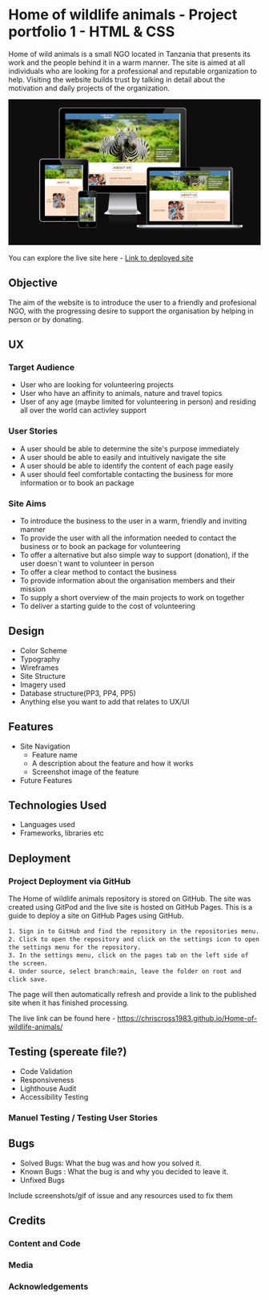 # Home of wildlife animals - Project portfolio 1 - HTML & CSS
  
Home of wild animals is a small NGO located in Tanzania that presents its work and the people behind it in a warm manner. 
The site is aimed at all individuals who are looking for a professional and reputable organization to help. Visiting the website builds trust by talking in detail about the motivation and daily projects of the organization.

![Responsive Mockup](assets/images/readme-images/Screenshot%202024-08-05%20133428.png)

You can explore the live site here - [Link to deployed site](https://chriscross1983.github.io/Home-of-wildlife-animals/)

## Objective

The aim of the website is to introduce the user to a friendly and profesional NGO, with the progressing desire to support the organisation by helping in person or by donating.
## UX

### Target Audience

  - User who are looking for volunteering projects
  - User who have an affinity to animals, nature and travel topics 
  - User of any age (maybe limited for volunteering in person) and residing all over the world can activley support

### User Stories

  - A user should be able to determine the site's purpose immediately
  - A user should be able to easily and intuitively navigate the site
  - A user should be able to identify the content of each page easily
  - A user should feel comfortable contacting the business for more information or to book an package

### Site Aims

- To introduce the business to the user in a warm, friendly and inviting manner
- To provide the user with all the information needed to contact the business or to book an package for volunteering
- To offer a alternative but also simple way to support (donation), if the user doesn´t want to volunteer in person
- To offer a clear method to contact the business
- To provide information about the organisation members and their mission
- To supply a short overview of the main projects to work on together 
- To deliver a starting guide to the cost of volunteering

## Design
  - Color Scheme
  - Typography
  - Wireframes
  - Site Structure
  - Imagery used
  - Database structure(PP3, PP4, PP5)
  - Anything else you want to add that relates to UX/UI

## Features
  - Site Navigation
    - Feature name
    - A description about the feature and how it works
    - Screenshot image of the feature
  - Future Features

## Technologies Used
  - Languages used
  - Frameworks, libraries etc

## Deployment

### Project Deployment via GitHub
  
The Home of wildlife animals repository is stored on GitHub. The site was created using GitPod and the live site is hosted on GitHub Pages. This is a guide to deploy a site on GitHub Pages using GitHub.

    1. Sign in to GitHub and find the repository in the repositories menu.
    2. Click to open the repository and click on the settings icon to open the settings menu for the repository.
    3. In the settings menu, click on the pages tab on the left side of the screen.
    4. Under source, select branch:main, leave the folder on root and click save.

The page will then automatically refresh and provide a link to the published site when it has finished processing.

The live link can be found here - https://chriscross1983.github.io/Home-of-wildlife-animals/

## Testing (spereate file?)
  - Code Validation
  - Responsiveness
  - Lighthouse Audit
  - Accessibility Testing
  ### Manuel Testing / Testing User Stories

## Bugs
  - Solved Bugs: What the bug was and how you solved it.
  - Known Bugs : What the bug is and why you decided to leave it.
  - Unfixed Bugs
    
  Include screenshots/gif of issue and any resources used to fix them

## Credits
  ### Content and Code
  ### Media
  ### Acknowledgements